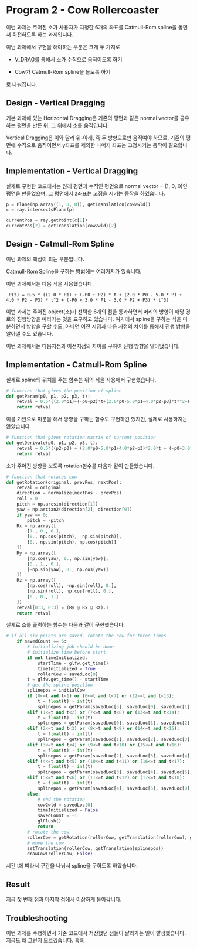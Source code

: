 # Program 2 - Cow Rollercoaster

이번 과제는 주어진 소가 사용자가 지정한 6개의 좌표를 Catmull-Rom spline을 돌면서 회전하도록 하는 과제입니다.

이번 과제에서 구현을 해야하는 부분은 크게 두 가지로

 * V_DRAG를 통해서 소가 수직으로 움직이도록 하기

 * Cow가 Catmull-Rom spline을 돌도록 하기

로 나눠집니다.

## Design - Vertical Dragging

기본 과제에 있는 Horizontal Dragging은 기존의 평면과 같은 normal vector를 공유하는 평면을 만든 뒤, 그 위에서 소를 움직입니다.

Vertical Dragging은 이와 달리 위-아래, 즉 두 방향으로만 움직여야 하므로, 기존의 평면에 수직으로 움직이면서 y좌표를 제외한 나머지 좌표는 고정시키는 동작이 필요합니다.

## Implementation - Vertical Dragging

실제로 구현한 코드에서는 원래 평면과 수직인 평면으로 normal vector = (1, 0, 0)인 평면을 만들었으며, 그 평면에서 z좌표는 고정을 시키는 동작을 하였습니다.

``` python
p = Plane(np.array((1, 0, 0)), getTranslation(cow2wld))
c = ray.intersectsPlane(p)

currentPos = ray.getPoint(c[1])
currentPos[2] = getTranslation(cow2wld)[2]
```

## Design - Catmull-Rom Spline

이번 과제의 핵심이 되는 부분입니다.

Catmull-Rom Spline을 구하는 방법에는 여러가지가 있습니다.

이번 과제에서는 다음 식을 사용했습니다.

```
 P(t) = 0.5 * ((2.0 * P1) + (-P0 + P2) * t + (2.0 * P0 - 5.0 * P1 + 4.0 * P2 - P3) * t^2 + (-P0 + 3.0 * P1 - 3.0 * P2 + P3) * t^3)
```

이번 과제는 주어진 object(소)가 선택한 6개의 점을 통과하면서 머리의 방향이 해당 경로의 진행방향을 따라가는 것을 요구하고 있습니다. 여기에서 spline을 구하는 식을 미분하면서 방향을 구할 수도, 아니면 이전 지점과 다음 지점의 차이를 통해서 진행 방향을 알아낼 수도 있습니다.

이번 과제에서는 다음지점과 이전지점의 차이를 구하여 진행 방향을 알아냈습니다.

## Implementation - Catmull-Rom Spline
실제로 spline의 위치를 주는 함수는 위의 식을 사용해서 구현했습니다.

``` python
# function that gives the position of spline
def getParam(p0, p1, p2, p3, t):
    retval = 0.5*((2.0*p1)+(-p0+p2)*t+(2.0*p0-5.0*p1+4.0*p2-p3)*t**2+(-p0+3.0*p1-3.0*p2+p3)*t**3)
    return retval
```

이를 기반으로 미분을 해서 방향을 구하는 함수도 구현하긴 했지만, 실제로 사용하지는 않았습니다.

``` python
# function that gives rotation matrix of current position
def getDerivate(p0, p1, p2, p3, t):
    retval = 0.5*((p2-p0) + (2.0*p0-5.0*p1+4.0*p2-p3)*2.0*t + (-p0+3.0*p1-3.0*p2+p3)*3.0*t**2)
    return retval
```

소가 주어진 방향을 보도록 rotation함수를 다음과 같이 만들었습니다.

``` python
# function that rotates cow
def getRotation(original, prevPos, nextPos):
    retval = original
    direction = normalize(nextPos - prevPos)
    roll = 0
    pitch = np.arcsin(direction[1])
    yaw = np.arctan2(direction[2], direction[0])
    if yaw == 0:
        pitch = -pitch
    Rx = np.array([
        [1., 0., 0.],
        [0., np.cos(pitch), -np.sin(pitch)],
        [0., np.sin(pitch), np.cos(pitch)]
    ])
    Ry = np.array([
        [np.cos(yaw), 0., np.sin(yaw)],
        [0., 1., 0.],
        [-np.sin(yaw), 0., np.cos(yaw)]
    ])
    Rz = np.array([
        [np.cos(roll), -np.sin(roll), 0.],
        [np.sin(roll), np.cos(roll), 0.],
        [0., 0., 1.]
    ])
    retval[0:3, 0:3] = (Ry @ Rx @ Rz).T
    return retval
```

실제로 소를 출력하는 함수는 다음과 같이 구현했습니다.

``` python
# if all six points are saved, rotate the cow for three times
    if savedCount == 6:
        # initializing job should be done
        # initialize time before start
        if not timeInitialized:
            startTime = glfw.get_time()
            timeInitialized = True
            rollerCow = savedLoc[0]
        t = glfw.get_time() - startTime
        # get the spline position
        splinepos = initialCow
        if (0<=t and t<1) or (6<=t and t<7) or (12<=t and t<13):
            t = float(t) - int(t)
            splinepos = getParam(savedLoc[5], savedLoc[0], savedLoc[1], savedLoc[2], t)
        elif (1<=t and t<2) or (7<=t and t<8) or (13<=t and t<14):
            t = float(t) - int(t)
            splinepos = getParam(savedLoc[0], savedLoc[1], savedLoc[2], savedLoc[3], t)
        elif (2<=t and t<3) or (8<=t and t<9) or (14<=t and t<15):
            t = float(t) - int(t)
            splinepos = getParam(savedLoc[1], savedLoc[2], savedLoc[3], savedLoc[4], t)
        elif (3<=t and t<4) or (9<=t and t<10) or (15<=t and t<16):
            t = float(t) - int(t)
            splinepos = getParam(savedLoc[2], savedLoc[3], savedLoc[4], savedLoc[5], t)
        elif (4<=t and t<5) or (10<=t and t<11) or (16<=t and t<17):
            t = float(t) - int(t)
            splinepos = getParam(savedLoc[3], savedLoc[4], savedLoc[5], savedLoc[0], t)
        elif (5<=t and t<6) or (11<=t and t<12) or (17<=t and t<18):
            t = float(t) - int(t)
            splinepos = getParam(savedLoc[4], savedLoc[5], savedLoc[0], savedLoc[1], t)
        else:
            # end the rotation
            cow2wld = savedLoc[0]
            timeInitialized = False
            savedCount = -1
            glFlush()
            return
        # rotate the cow
        rollerCow = getRotation(rollerCow, getTranslation(rollerCow), getTranslation(splinepos))
        # move the cow
        setTranslation(rollerCow, getTranslation(splinepos))
        drawCow(rollerCow, False)
```
시간 t에 따라서 구간을 나눠서 spline을 구하도록 하였습니다.

## Result

지금 첫 번째 점과 마지막 점에서 이상하게 돌아갑니다.

## Troubleshooting

이번 과제를 수행하면서 기존 코드에서 저장했던 점들이 날라가는 일이 발생했습니다. 지금도 왜 그런지 모르겠습니다. 흑흑 